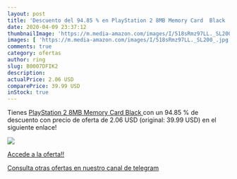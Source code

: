 ```yaml
---
layout: post
title: 'Descuento del 94.85 % en PlayStation 2 8MB Memory Card  Black '
date: 2020-04-09 23:37:12
thumbnailImage: 'https://m.media-amazon.com/images/I/518sRmz97LL._SL200_.jpg'
images: [ 'https://m.media-amazon.com/images/I/518sRmz97LL._SL200_.jpg' ]
comments: true
category: ofertas
author: ring
slug: B0007DFIK2
description:
actualPrice: 2.06 USD
comparePrice: 39.99 USD
inStock: true
---
```


Tienes [PlayStation 2 8MB Memory Card  Black ](https://www.amazon.com/dp/B0007DFIK2/?tag=redken08-20) con un 94.85 % de descuento con precio de oferta de 2.06 USD (original: 39.99 USD) en el siguiente enlace!

[![](https://m.media-amazon.com/images/I/518sRmz97LL._SL200_.jpg)](https://www.amazon.com/dp/B0007DFIK2/?tag=redken08-20)

[Accede a la oferta!!](https://www.amazon.com/dp/B0007DFIK2/?tag=redken08-20)

[Consulta otras ofertas en nuestro canal de telegram](https://t.me/s/ofertas25)
